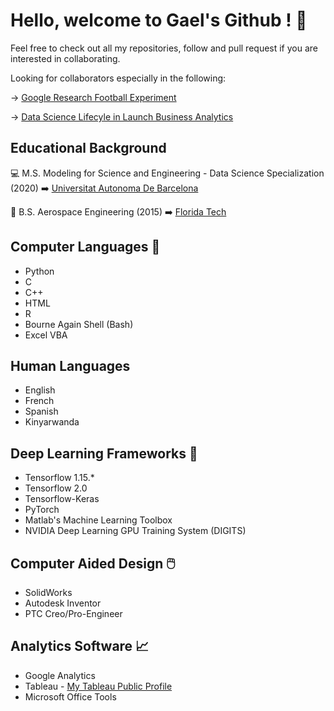 # Hello, welcome to Gael's Github ! :vulcan_salute:

<!--
**GateraGael/GateraGael** is a ✨ _special_ ✨ repository because its `README.md` (this file) appears on your GitHub profile.
--> 

Feel free to check out all my repositories, follow and pull request if you are interested in collaborating.

Looking for collaborators especially in the following:

-> [Google Research Football Experiment](https://github.com/GateraGael/Google-Research-Football-Environment-Experiment)

-> [Data Science Lifecyle in Launch Business Analytics](https://github.com/GateraGael/Data-Science-Life-cycle-in-Launch-Business-Analytics)


## Educational Background
:computer: M.S. Modeling for Science and Engineering - Data Science Specialization (2020)
:arrow_right: [Universitat Autonoma De Barcelona](https://www.uab.cat/web/estudiar/l-oferta-de-masters-oficials/informacio-general/modelitzacio-per-a-la-ciencia-i-l-enginyeria-/-modelling-for-science-and-engineering-1096480139517.html?param1=1307112830469)

:rocket: B.S. Aerospace Engineering (2015)
:arrow_right: [Florida Tech](https://www.fit.edu/programs/aerospace-engineering-bs/) 

## Computer Languages :snake:

* Python 
* C
* C++
* HTML
* R
* Bourne Again Shell (Bash)
* Excel VBA

## Human Languages

* English
* French
* Spanish
* Kinyarwanda

## Deep Learning Frameworks :brain:

* Tensorflow 1.15.*
* Tensorflow 2.0
* Tensorflow-Keras
* PyTorch
* Matlab's Machine Learning Toolbox
* NVIDIA Deep Learning GPU Training System (DIGITS) 

##  Computer Aided Design :computer_mouse:

* SolidWorks
* Autodesk Inventor
* PTC Creo/Pro-Engineer

## Analytics Software 📈

* Google Analytics
* Tableau - [My Tableau Public Profile](https://public.tableau.com/profile/gael.gatera#!/)
* Microsoft Office Tools


